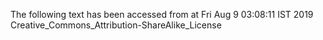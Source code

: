 The following text has been accessed from at Fri Aug 9 03:08:11 IST 2019
Creative_Commons_Attribution-ShareAlike_License
